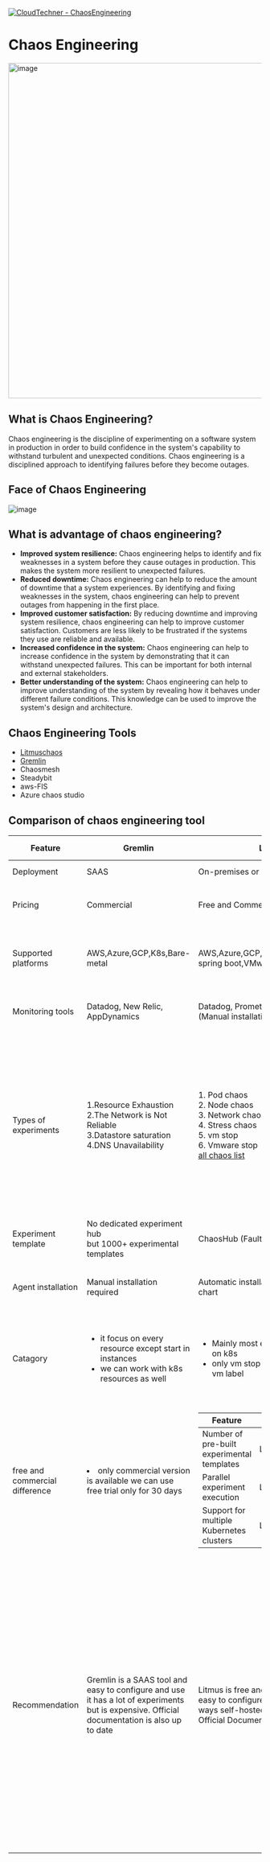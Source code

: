 [![CloudTechner - ChaosEngineering](https://img.shields.io/badge/CloudTechner-ChaosEngineering-green)](https://)

# Chaos Engineering

<img width="667" alt="image" src="https://github.com/cloudtechner/chaos-engineering-tools/assets/87966660/f231578d-fa12-4fef-931b-6d35c5dc08e6">

## What is Chaos Engineering? 

Chaos engineering is the discipline of experimenting on a software system in production in order to build confidence in the system's capability to withstand turbulent and unexpected conditions. Chaos engineering is a disciplined approach to identifying failures before they become outages.

## Face of Chaos Engineering

![image](https://github.com/cloudtechner/chaos-engineering-tools/assets/87966660/d674f5c7-4257-4039-b640-a5c1dae47a15)


## What is advantage of chaos engineering?

* **Improved system resilience:** Chaos engineering helps to identify and fix weaknesses in a system before they cause outages in production. This makes the system more resilient to unexpected failures.
* **Reduced downtime:** Chaos engineering can help to reduce the amount of downtime that a system experiences. By identifying and fixing weaknesses in the system, chaos engineering can help to prevent outages from happening in the first place.
* **Improved customer satisfaction:** By reducing downtime and improving system resilience, chaos engineering can help to improve customer satisfaction. Customers are less likely to be frustrated if the systems they use are reliable and available.
* **Increased confidence in the system:** Chaos engineering can help to increase confidence in the system by demonstrating that it can withstand unexpected failures. This can be important for both internal and external stakeholders.
* **Better understanding of the system:** Chaos engineering can help to improve understanding of the system by revealing how it behaves under different failure conditions. This knowledge can be used to improve the system's design and architecture.

## Chaos Engineering Tools

* [Litmuschaos](https://github.com/cloudtechner/chaos-engineering-tools/blob/main/Litmuschaos/README.md)
* [Gremlin](https://github.com/cloudtechner/chaos-engineering-tools/blob/main/Gremlin/README.md)
* Chaosmesh
* Steadybit
* aws-FIS
* Azure chaos studio

## Comparison of chaos engineering tool

| Feature | Gremlin | Litmus | ChaosMesh | Steadybit | AWS-FIS | Azure chaos studio |
| ---- | ------ | --- | --- | --- | --- | --- |
| Deployment | SAAS | On-premises or SAAS | On-premises | On-premises or SAAS | SAAS (aws only) | SAAS (azure only) |
| Pricing | Commercial | Free and Commercial |Free | Commercial | Commercial(8 rupees per minute action ) | Commercial(8 rupees per minute action ) |
| Supported platforms | AWS,Azure,GCP,K8s,Bare-metal | AWS,Azure,GCP,K8s,Bare-metal <br />spring boot,VMware | AWS, Azure, GCP, Bare-metal | AWS,Azure,GCP Kubernetes, Docker,JVM-based applications,Linux Hosts | AWS and multi AWS accounts | Azure |
| Monitoring tools | Datadog, New Relic, AppDynamics | Datadog, Prometheus, Grafana <br />(Manual installation) | Grafana (chaos mesh data source) | Instana, Prometheus, Datadog, New Relic | cloud watch, Event bridge | Activity logs |
| Types of experiments | 1.Resource Exhaustion<br />2.The Network is Not Reliable<br />3.Datastore saturation<br />4.DNS Unavailability | 1. Pod chaos<br />2. Node chaos<br />3. Network chaos<br />4. Stress chaos<br />5. vm stop<br />6. Vmware stop<br/>[all chaos list](https://litmuschaos.github.io/litmus/experiments/categories/contents/#generic) | [k8s](https://chaos-mesh.org/docs/simulate-pod-chaos-on-kubernetes/) , [Physical node](https://chaos-mesh.org/docs/simulate-process-chaos-in-physical-nodes/) | 1.Network: Package Corruption,Delay Traffic,BLock Traffic,Drop Outgoing traffic,Block DNS,Limit Bandwidth<br />2. Resource: Stress Memory,Stress IO,Stress CPU<br />3. State: Shutdown host,Stop Process,Time Travel<br /> | [list](https://github.com/cloudtechner/chaos-engineering-tools/tree/main/aws-FIS) | [list](https://github.com/cloudtechner/chaos-engineering-tools/tree/main/azure-chaos-studio) |
| Experiment template | No dedicated experiment hub<br/>but 1000+ experimental templates | ChaosHub (Faults:50, Experiments:10) | NA | NA | Yes, aws Experiment templates | NA |
| Agent installation | Manual installation required | Automatic installation through Helm chart | ChaosMesh agent (Manual), through yml (Automatic) | Agent Installation | Automatic | Manual and Automatic |
| Catagory |<ul><li>it focus on every resource except start in instances</li><li>we can work with k8s resources as well</li></ul> | <ul><li>Mainly most experiment focused on k8s</li><li>only vm stop type experiment on vm label</li></ul> | <ul><li> Experiment focused on k8s </li><li> Experiment focused on Physical nodes </li></ul> | EKS, ECS, EC2 | AKS, VM,  Cosmos DB chaos, Dynamic targeting chaos |
| free and commercial difference |<li>only commercial version is available we can use free trial only for 30 days</li> |<table>  <thead>  <tr>  <th>Feature</th>  <th>Free</th>  <th>Commercial</th>  </tr>  </thead>  <tbody>  <tr>  <td>Number of<br/> pre-built<br/>experimental templates</td>  <td>Limited</td>  <td>Unlimited</td>  </tr>  <tr>  <td>Parallel experiment<br/>execution</td>  <td>Limited</td>  <td>Unlimited</td>  </tr>  <tr>  <td>Support for multiple Kubernetes clusters</td>  <td>Limited</td>  <td>Unlimited</td>  </tr>  </tbody>  </table> | Free version only | only enterprise version is avialable free trial only for some days on a account | NA | NA |
| Recommendation | Gremlin is a SAAS tool and easy to configure and use it has a lot of experiments but is expensive. Official documentation is also up to date | Litmus is free and commercial, It is easy to configure and use in both ways self-hosted and as a SAAS. Official Documentation is easy. | ChaosMesh is a free tool, Complex to configure, and average list experiments. The documentation is outdated(chaos integration tools). | Steadybit was not an open-source tool. Steadybit is a platform designed for chaos engineering and reliability testing, helping organizations identify and address weaknesses in their systems before they impact users. It operates as a Software as a Service (SaaS) platform, meaning users can access it through a web interface without needing to install or manage the software on their own infrastructure. | It's SAAS and easy to use but must knowledge of aws iam role and policy as prerequisites. Documentation is easy. A disadvantage is not able to perform cross-cloud platfrom as a target | It's SAAS and easy to use but available on a few availability zones and a little expensive also |

